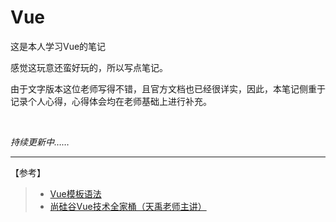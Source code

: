 # Vue
这是本人学习Vue的笔记

感觉这玩意还蛮好玩的，所以写点笔记。

由于文字版本这位老师写得不错，且官方文档也已经很详实，因此，本笔记侧重于记录个人心得，心得体会均在老师基础上进行补充。

 &nbsp;

*持续更新中……*

---
【参考】

>- [Vue模板语法](https://cn.vuejs.org/guide/essentials/template-syntax.html#attribute-bindings)
>- [尚硅谷Vue技术全家桶（天禹老师主讲）](https://www.bilibili.com/video/BV1cy4y1j73t/?spm_id_from=333.337.search-card.all.click&vd_source=0f32310df0456489852ba9f3627002f1)